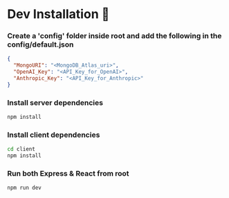 # Dev Installation 🚀

### Create a 'config' folder inside root and add the following in the config/default.json

```json
{
  "MongoURI": "<MongoDB_Atlas_uri>",
  "OpenAI_Key": "<API_Key_for_OpenAI>",
  "Anthropic_Key": "<API_Key_for_Anthropic>"
}
```

### Install server dependencies

```bash
npm install
```

### Install client dependencies

```bash
cd client
npm install
```

### Run both Express & React from root

```bash
npm run dev
```
